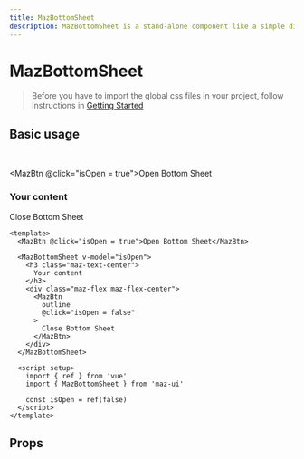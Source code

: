 ```yaml
---
title: MazBottomSheet
description: MazBottomSheet is a stand-alone component like a simple dialog but at the bottom of screen
---
```


# MazBottomSheet

> Before you have to import the global css files in your project, follow instructions in [Getting Started](/maz-ui-3/guide/getting-started.html)

## Basic usage

<br />

<MazBtn @click="isOpen = true">Open Bottom Sheet</MazBtn>

<MazBottomSheet v-model="isOpen">
  <h3 class="maz-text-center">
    Your content
  </h3>
  <div class="maz-flex maz-flex-center">
    <MazBtn
      outline
      @click="isOpen = false"
    >
      Close Bottom Sheet
    </MazBtn>
  </div>
</MazBottomSheet>

<script setup>
  import { ref } from 'vue'
  const isOpen = ref(false)
</script>

```vue
<template>
  <MazBtn @click="isOpen = true">Open Bottom Sheet</MazBtn>

  <MazBottomSheet v-model="isOpen">
    <h3 class="maz-text-center">
      Your content
    </h3>
    <div class="maz-flex maz-flex-center">
      <MazBtn
        outline
        @click="isOpen = false"
      >
        Close Bottom Sheet
      </MazBtn>
    </div>
  </MazBottomSheet>

  <script setup>
    import { ref } from 'vue'
    import { MazBottomSheet } from 'maz-ui'

    const isOpen = ref(false)
  </script>
</template>
```

## Props

<ComponentPropDoc component="MazBottomSheet" />
